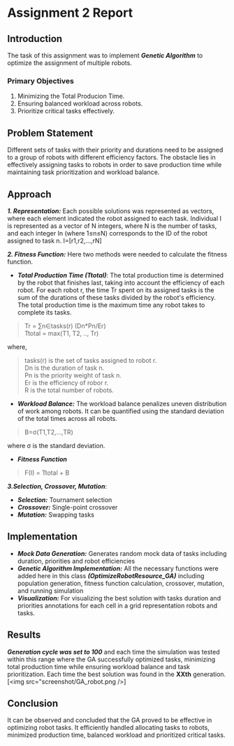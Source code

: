 # Assignment 2 Report

## Introduction
The task of this assignment was to implement ***Genetic Algorithm*** to optimize the assignment of multiple robots.
### Primary Objectives
1. Minimizing the Total Producion Time.
2. Ensuring balanced workload across robots.
3. Prioritize critical tasks effectively.

## Problem Statement
Different sets of tasks with their priority and durations need to be assigned to a group of robots with different efficiency factors. The obstacle lies in effectively assigning tasks to robots in order to save production time while maintaining task prioritization and workload balance.

## Approach
***1. Representation:*** Each possible solutions was represented as vectors, where each element indicated the robot assigned to each task. Individual I is represented as a vector of N integers, where N is the number of tasks, and
each integer In (where 1≤n≤N) corresponds to the ID of the robot assigned to task n.
I=[r1,r2,...,rN]

***2. Fitness Function:***
Here two methods were needed to calculate the fitness function.
- ***Total Production Time (Ttotal)***: The total production time is determined by the robot that finishes last, taking into account the
efficiency of each robot. For each robot r, the time Tr spent on its assigned tasks is the sum of
the durations of these tasks divided by the robot's efficiency. The total production time is the
maximum time any robot takes to complete its tasks.
>Tr = ∑n∈tasks(r) (Dn*Pn/Er) <br>
>Ttotal = max(T1, T2, .., Tr)

where,
>tasks(r) is the set of tasks assigned to robot r. <br>
>Dn is the duration of task n.<br>
>Pn is the priority weight of task n.<br>
>Er is the efficiency of robor r. <br>
>R is the total number of robots.


- ***Workload Balance:*** The workload balance penalizes uneven distribution of work among robots. It can be quantified
using the standard deviation of the total times across all robots.
>B=σ(T1,T2,...,TR)

where σ is the standard deviation. <br>
- ***Fitness Function*** <br>
>F(I) = Ttotal + B

***3.Selection, Crossover, Mutation***:
- ***Selection:*** Tournament selection
- ***Crossover:*** Single-point crossover
- ***Mutation:*** Swapping tasks

## Implementation
- ***Mock Data Generation:*** Generates random mock data of tasks including duration, priorities and robot efficiencies
- ***Genetic Algorithm Implementation:*** All the necessary functions were added here in this class ***(OptimizeRobotResource_GA)*** including population generation, fitness function calculation, crossover, mutation, and running simulation
- ***Visualization:*** For visualizing the best solution with tasks duration and priorities annotations for each cell in a grid representation robots and tasks.

## Results
***Generation cycle was set to 100*** and each time the simulation was tested within this range where the GA successfully optimized tasks, minimizing total production time while ensuring workload balance and task prioritization. Each time the best solution was found in the **XXth** generation. <br>
[<img src="screenshot/GA_robot.png />]

## Conclusion
It can be observed and concluded that the GA proved to be effective in optimizing robot tasks. It efficiently handled allocating tasks to robots, minimized production time, balanced workload and prioritized critical tasks.
